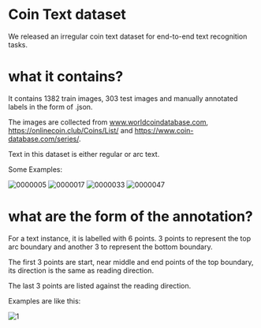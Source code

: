 # Coin Text dataset
We released an irregular coin text dataset for end-to-end text recognition tasks.

# what it contains?
It contains 1382 train images, 303 test images and manually annotated labels in the form of .json.

The images are collected from  www.worldcoindatabase.com, https://onlinecoin.club/Coins/List/ and https://www.coin-database.com/series/.

Text in this dataset is either regular or arc text. 

Some Examples:

![0000005](https://user-images.githubusercontent.com/44936161/160740163-ae336508-dc9c-4c56-9d6d-545df4597486.jpg)
![0000017](https://user-images.githubusercontent.com/44936161/160740182-5c305579-05b5-49e1-a99a-4834abf670ca.jpg)
![0000033](https://user-images.githubusercontent.com/44936161/160740194-6a63ca27-2c1f-4594-845b-77831a092c24.jpg)
![0000047](https://user-images.githubusercontent.com/44936161/160740200-972113ee-a20d-406d-94c7-076f41f283ea.jpg)

# what are the form of the annotation?
For a text instance, it is labelled with 6 points. 3 points to represent the top arc boundary and another 3 to represent the bottom boundary.

The first 3 points are start, near middle and end points of the top boundary, its direction is the same as reading direction.

The last 3 points are listed against the reading direction.

Examples are like this:

![1](https://user-images.githubusercontent.com/44936161/160740795-5e7e0da0-5731-4e62-8e0b-7638724e1116.png)
